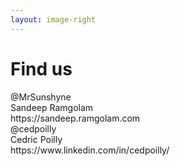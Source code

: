 ```yaml
---
layout: image-right
---
```


# Find us

<div class="flex items-center gap-10 h-full relative z-10">
  <div class="space-y-8"> 
    <div class="space-y-6 text-lg">
      <div class="flex flex-col gap-8 text-2xl">
        <div class="flex items-center gap-2">
          <carbon:logo-github />
          <span>@MrSunshyne</span>
        </div>
        <div class="flex items-center gap-2">
          <carbon:logo-linkedin />
          <span>Sandeep Ramgolam</span>
        </div>
        <div class="flex items-center gap-2">
          <carbon:blog />
          <span>https://sandeep.ramgolam.com</span>
        </div>
      </div>
    </div>    
  </div>
  <div class="space-y-8"> 
    <div class="space-y-6 text-lg">
      <div class="flex flex-col gap-8 text-2xl">
        <div class="flex items-center gap-2">
          <carbon:logo-github />
          <span>@cedpoilly</span>
        </div>
        <div class="flex items-center gap-2">
          <carbon:logo-linkedin />
          <span>Cedric Poilly</span>
        </div>
        <div class="flex items-center gap-2">
          <carbon:blog />
          <span>https://www.linkedin.com/in/cedpoilly/</span>
        </div>
      </div>
    </div>    
  </div>
</div>

<!--
Speaker introduction slide - provides context about who is presenting and builds credibility before diving into the technical content.
-->
